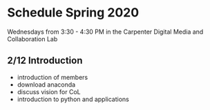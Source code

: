 # Schedule Spring 2020

Wednesdays from 3:30 - 4:30 PM in the Carpenter Digital Media and Collaboration Lab

## 2/12 Introduction

- introduction of members
- download anaconda
- discuss vision for CoL
- introduction to python and applications
